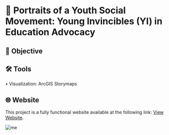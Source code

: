 # 📢 Portraits of a Youth Social Movement: Young Invincibles (YI) in Education Advocacy
## 🎯 Objective <br>
## 🛠️ Tools <br>
• Visualization: ArcGIS Storymaps <p>
## 🌐 Website <br>
This project is a fully functional website available at the following link: [View Website](https://arcg.is/v1uu4). <p>
![me](https://github.com/redefiningvicky/Portraits-of-a-Youth-Social-Movement/blob/2cdb8ad62b8c519fc76fa6679e25d6a64fa6bf89/Portraits_of_a_Youth_Social_Movement.gif)
